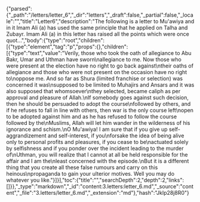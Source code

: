 {"parsed":{"_path":"/letters/letter_6","_dir":"letters","_draft":false,"_partial":false,"_locale":"","title":"Letter6","description":"The following is a letter to Mu'awiya and in it Imam Ali (a) has used the same principle that he applied on Talha and Zubayr. Imam Ali (a) in this letter has raised all the points which were once quot...","body":{"type":"root","children":[{"type":"element","tag":"p","props":{},"children":[{"type":"text","value":"Verily, those who took the oath of allegiance to Abu Bakr, Umar and Uthman have sworn\nallegiance to me. Now those who were present at the election have no right to go back against\ntheir oaths of allegiance and those who were not present on the occasion have no right to\noppose me. And so far as Shura (limited franchise or selection) was concerned it was\nsupposed to be limited to Muhajirs and Ansars and it was also supposed that whomsoever\nthey selected, became caliph as per approval and pleasure of Allah.\nIf somebody goes against such decision, then he should be persuaded to adopt the course\nfollowed by others, and if he refuses to fall in line with others, then war is the only course left\nopen to be adopted against him and as he has refused to follow the course followed by the\nMuslims, Allah will let him wander in the wilderness of his ignorance and schism.\nO Mu'awiya! I am sure that if you give up self-aggrandizement and self-interest, if you\nforsake the idea of being alive only to personal profits and pleasures, if you cease to be\nactuated solely by selfishness and if you ponder over the incident leading to the murder of\nUthman, you will realize that I cannot at all be held responsible for the affair and I am the\nleast concerned with the episode.\nBut it is a different thing that you create all these false rumours and carry on this heinous\npropaganda to gain your ulterior motives. Well you may do whatever you like."}]}],"toc":{"title":"","searchDepth":2,"depth":2,"links":[]}},"_type":"markdown","_id":"content:3.letters:letter_6.md","_source":"content","_file":"3.letters/letter_6.md","_extension":"md"},"hash":"JkIp28j8R0"}